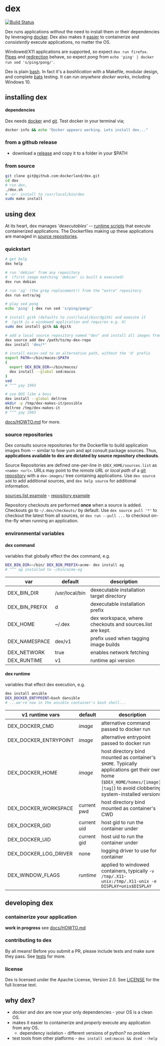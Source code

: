 # dex

[![Build Status](https://travis-ci.org/dockerland/dex.svg?branch=master)](https://travis-ci.org/dockerland/dex)

Dex runs applications _without_ the need to install them or their dependencies by leveraging [docker](https://www.docker.com/). Dex also makes it [easier](docs/HOWTO.md#containerize-your-application) to containerize and _consistently_ execute
applications, no matter the OS.

Windowed/X11 applications are supported, so expect `dex run firefox`. [Pipes](https://en.wikipedia.org/wiki/Redirection_%28computing%29#Piping)
and [redirection](https://en.wikipedia.org/wiki/Redirection_%28computing%29) behave, so expect _pong_ from `echo 'ping' | docker run sed 's/ping/pong/'`.

Dex is plain [bash](https://www.gnu.org/software/bash/manual/bash.html). In fact
it's a _bashlication_ with a Makefile, modular design, and complete [bats](https://github.com/sstephenson/bats) testing. It can run
_anywhere docker works_, including Windows 10.

## installing dex

#### dependencies

Dex needs [docker](https://www.docker.com/) and [git](https://git-scm.com/). Test
docker in your terminal via;
```sh
docker info && echo "Docker appears working. Lets install dex..."
```

### from a github release

* download a [release](https://github.com/dockerland/dex/releases/) and copy it to a folder in your $PATH

### from source

```sh
git clone git@github.com:dockerland/dex.git
cd dex
# run dex,
./dex.sh
# -or- install to /usr/local/bin/dex
sudo make install
```

## using dex

At its heart, dex manages _'dexecutables'_ -- [runtime scripts](docs/v1-runtime.md) that execute
containerized applications. The Dockerfiles making up these applications
are managed in [source repositories](#source-repositories).


### quickstart

```sh
# get help
dex help

# run 'debian' from any repository
#  (first image matching 'debian' is built & executed)
dex run debian

# run 'ag' (the grep replacement!) from the "extra" repository
dex run extra/ag

# play sed pong
echo 'ping' | dex run sed 's/ping/pong/'

# install gitk (defaults to /usr/local/bin/dgitk) and execute it
#  (gitk is a windowed application and requires e.g. X)
sudo dex install gitk && dgitk

# add a local source repository named "dev" and install all images from it
dex source add dev /path/to/my-dex-repo
dex install 'dev/*'

# install macos-sed to an alternative path, without the 'd' prefix
export PATH=~/bin/macos:$PATH
(
  export DEX_BIN_DIR=~/bin/macos/
  dex install --global sed:macos
)
sed
# ^^^ yay 1993

# use DOS like a boss
dex install --global deltree
mkdir -p /tmp/dex-makes-it/possible
deltree /tmp/dex-makes-it
# ^^^ yay 1983
```

[docs/HOWTO.md](docs/HOWTO.md) for more.

### source repositories

Dex consults source repositories for the Dockerfile to build application images from --
similar to how yum and apt consult package sources. Thus,
__applications available to dex are dictated by source repository checkouts__.

Source Repositories are defined one-per-line in `$DEX_HOME/sources.list` as `<name> <url>`. URLs may point to the  _remote URL_ or _local path_ of a [git repository](https://git-scm.com/) with a `dex-images/` tree containing applications. Use `dex source add` to add additional sources, and `dex help source` for additional information.

[sources.list example](sources.list) - [repository example](https://github.com/dockerland/dex-dockerfiles-core)

Repository checkouts are performed __once__ when a source is added. Checkouts go to `~/.dex/checkouts/` by default. Use `dex source pull '*'` to checkout the latest from all sources, or `dex run --pull ...` to checkout on-the-fly when running an application.


### environmental variables

#### dex command

variables that globally effect the dex command, e.g.

```sh
DEX_BIN_DIR=~/bin/ DEX_BIN_PREFIX=acme- dex install ag
# ^^^ ag installed to ~/bin/acme-ag
```

var | default | description
--- | --- | ---
DEX_BIN_DIR | /usr/local/bin | dexecutable installation target directory
DEX_BIN_PREFIX | d | dexecutable installation prefix
DEX_HOME | ~/.dex | dex workspace, where checkouts and sources.list are kept.
DEX_NAMESPACE | dex/v1 | prefix used when tagging image builds
DEX_NETWORK| true | enables network fetching
DEX_RUNTIME | v1 | runtime api version


#### dex runtime

variables that effect dex execution, e.g.

```sh
dex install ansible
DEX_DOCKER_ENTYPOINT=bash dansible
# ...we're now in the ansible container's bash shell...
```


v1 runtime vars | default | description
--- | --- | ---
DEX_DOCKER_CMD | _image_  | alternative command passed to docker run
DEX_DOCKER_ENTRYPOINT | _image_  |  alternative entrypoint passed to docker run
DEX_DOCKER_HOME | _image_  | host directory bind mounted as container's `$HOME`. Typically applications get their own home (`$DEX_HOME/homes/[image]-[tag]`) to avoid clobbering system-installed versions.
DEX_DOCKER_WORKSPACE | current pwd |  host directory bind mounted as container's CWD
DEX_DOCKER_GID| current uid | host gid to run the container under
DEX_DOCKER_UID| current gid | host uid to run the container under
DEX_DOCKER_LOG_DRIVER | none | logging driver to use for container
DEX_WINDOW_FLAGS | _runtime_ | applied to windowed containers, typically `-v /tmp/.X11-unix:/tmp/.X11-unix -e DISPLAY=unix$DISPLAY`

## developing dex

### containerize your application

**work in progress** see [docs/HOWTO.md](docs/HOWTO.md#containerize-your-application)

### contributing to dex

By all means! Before you submit a PR, please include tests and make sure
they pass. See [tests](tests/) for more.

### license

Dex is licensed under the Apache License, Version 2.0.
See [LICENSE](LICENSE) for the full license text.

## why dex?

* _docker_ and _dex_ are now your only dependencies - your OS is a clean OS.
* makes it easier to containerize and _properly_ execute any application from any OS.
  * dependency isolation - different versions of python? no problem
* test tools from other platforms - `dex install sed:macos && dsed --help`

